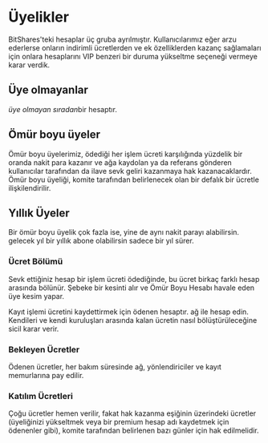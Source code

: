 # Üyelikler

BitShares'teki hesaplar üç gruba ayrılmıştır. Kullanıcılarımız eğer arzu ederlerse onların indirimli ücretlerden ve ek özelliklerden kazanç sağlamaları için onlara hesaplarını VIP benzeri bir duruma yükseltme seçeneği vermeye karar verdik.

## Üye olmayanlar

*üye olmayan* *sıradan*bir hesaptır.

## Ömür boyu üyeler

Ömür boyu üyelerimiz, ödediği her işlem ücreti karşılığında yüzdelik bir oranda nakit para kazanır ve ağa kaydolan ya da referans gönderen kullanıcılar tarafından da ilave sevk geliri kazanmaya hak kazanacaklardır. Ömür boyu üyeliği, komite tarafından belirlenecek olan bir defalık bir ücretle ilişkilendirilir.

## Yıllık Üyeler

Bir ömür boyu üyelik çok fazla ise, yine de aynı nakit parayı alabilirsin. gelecek yıl bir yıllık abone olabilirsin sadece bir yıl sürer.

### Ücret Bölümü

Sevk ettiğiniz hesap bir işlem ücreti ödediğinde, bu ücret birkaç farklı hesap arasında bölünür. Şebeke bir kesinti alır ve Ömür Boyu Hesabı havale eden üye kesim yapar.

Kayıt işlemi ücretini kaydettirmek için ödenen hesaptır. ağ ile hesap edin. Kendileri ve kendi kuruluşları arasında kalan ücretin nasıl bölüştürüleceğine sicil karar verir.

### Bekleyen Ücretler

Ödenen ücretler, her bakım süresinde ağ, yönlendiriciler ve kayıt memurlarına pay edilir.

### Katılım Ücretleri

Çoğu ücretler hemen verilir, fakat hak kazanma eşiğinin üzerindeki ücretler (üyeliğinizi yükseltmek veya bir premium hesap adı kaydetmek için ödenenler gibi), komite tarafından belirlenen bazı günler için hak edilmelidir.